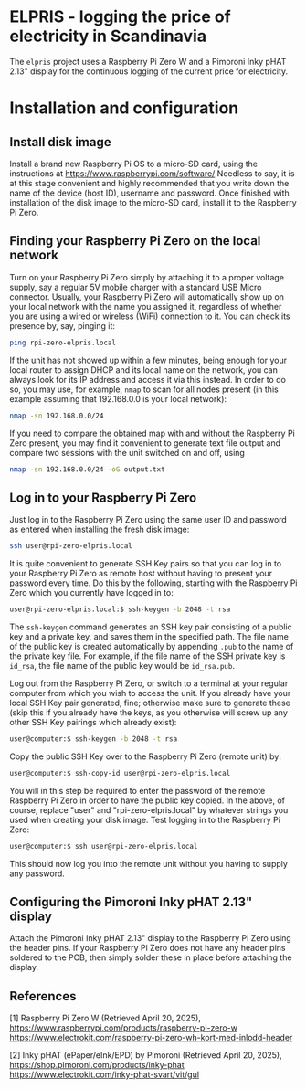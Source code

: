 # ELPRIS - logging the price of electricity in Scandinavia

The `elpris` project uses a Raspberry Pi Zero W and a Pimoroni Inky pHAT 2.13"
display for the continuous logging of the current price for electricity.

# Installation and configuration

## Install disk image
Install a brand new Raspberry Pi OS to a micro-SD card, using the instructions at https://www.raspberrypi.com/software/
Needless to say, it is at this stage convenient and highly recommended that you write down the name of the device (host ID), username and password. Once finished with installation of the disk image to the micro-SD card, install it to the Raspberry Pi Zero.

## Finding your Raspberry Pi Zero on the local network
Turn on your Raspberry Pi Zero simply by attaching it to a proper voltage supply, say a regular 5V mobile charger with a standard USB Micro connector.
Usually, your Raspberry Pi Zero will automatically show up on your local network with the name you assigned it, regardless of whether you are using a wired or wireless (WiFi) connection to it. You can check its presence by, say, pinging it:
```bash
ping rpi-zero-elpris.local
```
If the unit has not showed up within a few minutes, being enough for your local router to assign DHCP and its local name on the network, you can always look for its IP address and access it via this instead. In order to do so, you may use, for example, `nmap` to scan for all nodes present (in this example assuming that 192.168.0.0 is your local network):
```bash
nmap -sn 192.168.0.0/24
```
If you need to compare the obtained map with and without the Raspberry Pi Zero present, you may find it convenient to generate text file output and compare two sessions with the unit switched on and off, using
```bash
nmap -sn 192.168.0.0/24 -oG output.txt
```

## Log in to your Raspberry Pi Zero
Just log in to the Raspberry Pi Zero using the same user ID and password as entered when installing the fresh disk image:
```bash
ssh user@rpi-zero-elpris.local
```
It is quite convenient to generate SSH Key pairs so that you can log in to your Raspberry Pi Zero as remote host without having to present your password every time. Do this by the following, starting with the Raspberry Pi Zero which you currently have logged in to:
```bash
user@rpi-zero-elpris.local:$ ssh-keygen -b 2048 -t rsa
```
The `ssh-keygen` command generates an SSH key pair consisting of a public key and a private key, and saves them in the specified path. The file name of the public key is created automatically by appending `.pub` to the name of the private key file. For example, if the file name of the SSH private key is `id_rsa`, the file name of the public key would be `id_rsa.pub`.

Log out from the Raspberry Pi Zero, or switch to a terminal at your regular computer from which you wish to access the unit. If you already have your local SSH Key pair generated, fine; otherwise make sure to generate these (skip this if you already have the keys, as you otherwise will screw up any other SSH Key pairings which already exist):
```bash
user@computer:$ ssh-keygen -b 2048 -t rsa
```
Copy the public SSH Key over to the Raspberry Pi Zero (remote unit) by:
```bash
user@computer:$ ssh-copy-id user@rpi-zero-elpris.local
```
You will in this step be required to enter the password of the remote Raspberry Pi Zero in order to have the public key copied. In the above, of course, replace "user" and "rpi-zero-elpris.local" by whatever strings you used when creating your disk image. Test logging in to the Raspberry Pi Zero:
```bash
user@computer:$ ssh user@rpi-zero-elpris.local
```
This should now log you into the remote unit without you having to supply any password.

## Configuring the Pimoroni Inky pHAT 2.13" display
Attach the Pimoroni Inky pHAT 2.13" display to the Raspberry Pi Zero using the header pins. If your Raspberry Pi Zero does not have any header pins soldered to the PCB, then simply solder these in place before attaching the display.

## References

  [1] Raspberry Pi Zero W (Retrieved April 20, 2025),
      https://www.raspberrypi.com/products/raspberry-pi-zero-w
      https://www.electrokit.com/raspberry-pi-zero-wh-kort-med-inlodd-header

  [2] Inky pHAT (ePaper/eInk/EPD) by Pimoroni (Retrieved April 20, 2025),
      https://shop.pimoroni.com/products/inky-phat
      https://www.electrokit.com/inky-phat-svart/vit/gul
